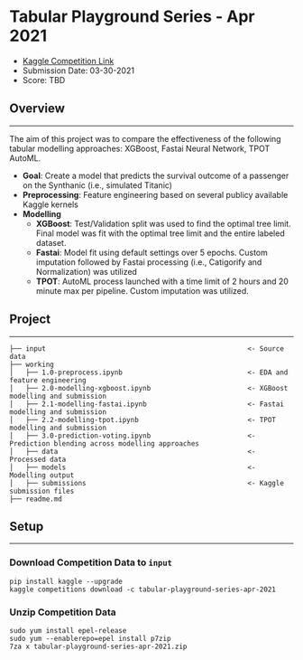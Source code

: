 # Tabular Playground Series - Apr 2021
* [Kaggle Competition Link](https://www.kaggle.com/c/tabular-playground-series-apr-2021/overview)  
* Submission Date: 03-30-2021
* Score: TBD


## Overview
---
The aim of this project was to compare the effectiveness of the following tabular modelling approaches: XGBoost, Fastai Neural Network, TPOT AutoML.
* **Goal**: Create a model that predicts the survival outcome of a passenger on the Synthanic (i.e., simulated Titanic)
* **Preprocessing**: Feature engineering based on several publicy available Kaggle kernels
* **Modelling**
  * **XGBoost**: Test/Validation split was used to find the optimal tree limit. Final model was fit with the optimal tree limit and the entire labeled dataset.
  * **Fastai**: Model fit using default settings over 5 epochs. Custom imputation followed by Fastai processing (i.e., Catigorify and Normalization) was utilized
  * **TPOT**: AutoML process launched with a time limit of 2 hours and 20 minute max per pipeline. Custom imputation was utilized.

## Project
---
```
├── input                                                  <- Source data
├── working
│   ├── 1.0-preprocess.ipynb                               <- EDA and feature engineering
│   ├── 2.0-modelling-xgboost.ipynb                        <- XGBoost modelling and submission
│   ├── 2.1-modelling-fastai.ipynb                         <- Fastai modelling and submission
│   ├── 2.2-modelling-tpot.ipynb                           <- TPOT modelling and submission
│   ├── 3.0-prediction-voting.ipynb                        <- Prediction blending across modelling approaches
│   ├── data                                               <- Processed data
│   ├── models                                             <- Modelling output
│   ├── submissions                                        <- Kaggle submission files
├── readme.md
```

## Setup
---
### Download Competition Data to `input`
```
pip install kaggle --upgrade
kaggle competitions download -c tabular-playground-series-apr-2021
```
### Unzip Competition Data
```
sudo yum install epel-release
sudo yum --enablerepo=epel install p7zip
7za x tabular-playground-series-apr-2021.zip
```